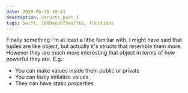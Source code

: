 ```yaml
---
date: 2020-05-30 10:43
description: Structs part 1
tags: Swift, 100DaysOfSwiftUi, Functions
---
```


Finally something I'm at least a little familiar with. I might have said that tuples are like object, but actually it's structs that resemble them more. However they are much more interesting that object in terms of how powerful they are. E.g.:

- You can make values inside them public or private
- You can lazily initialize values
- They can have static properties
